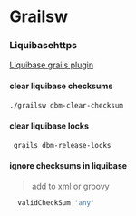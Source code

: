 # Grailsw
### Liquibasehttps
[Liquibase grails plugin](//grails-plugins.github.io/grails-database-migration/3.0.x/index.html)

#### clear liquibase checksums
```bash
./grailsw dbm-clear-checksum
```
#### clear liquibase locks
```bash
 grails dbm-release-locks
```

#### ignore checksums in liquibase
> add to xml or groovy
 ```groovy
   validCheckSum 'any'
 ```
